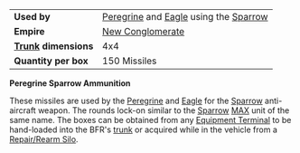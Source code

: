 |                                                 |                                                                                                      |
| ----------------------------------------------- | ---------------------------------------------------------------------------------------------------- |
| **Used by**                                     | [Peregrine](../Peregrine.md) and [Eagle](../vehicles/Eagle.md) using the [Sparrow](</Sparrow_(BFR)>) |
| **Empire**                                      | [New Conglomerate](../etc/New_Conglomerate.md)                                                       |
| **[Trunk](../terminology/Trunk.md) dimensions** | 4x4                                                                                                  |
| **Quantity per box**                            | 150 Missiles                                                                                         |

**Peregrine Sparrow Ammunition**

These missiles are used by the [Peregrine](../Peregrine.md) and
[Eagle](../vehicles/Eagle.md) for the [Sparrow](</Sparrow_(BFR)>)
anti-aircraft weapon. The rounds lock-on similar to the
[Sparrow](../items/Sparrow.md) [MAX](../items/Mechanized_Assault_Exo-Suit.md) unit of the same
name. The boxes can be obtained from any [Equipment
Terminal](../items/Equipment_Terminal.md) to be hand-loaded into the
BFR's [trunk](../terminology/Trunk.md) or acquired while in the vehicle from a
[Repair/Rearm Silo](../items/Repair_Rearm_Silo.md).

<!--[Category:Game Items](Category:Game_Items.md)-->
<!--[Category:Ammunition](Category:Ammunition.md)-->
